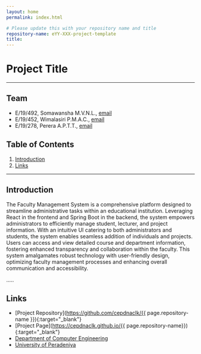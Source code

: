 ```yaml
---
layout: home
permalink: index.html

# Please update this with your repository name and title
repository-name: eYY-XXX-project-template
title:
---
```


[comment]: # "This is the standard layout for the project, but you can clean this and use your own template"

# Project Title

---

<!-- 
This is a sample image, to show how to add images to your page. To learn more options, please refer [this](https://projects.ce.pdn.ac.lk/docs/faq/how-to-add-an-image/)

![Sample Image](./images/sample.png)
 -->

## Team
-  E/19/492, Somawansha M.V.N.L., [email](mailto:e19492@eng.pdn.ac.lk)
-  E/19/452, Wimalasiri P.M.A.C., [email](mailto:e19452@eng.ac.lk)
-  E/19/278, Perera A.P.T.T., [email](mailto:e19452@eng.ac.lk)

## Table of Contents
1. [Introduction](#introduction)
2. [Links](#links)

---

## Introduction

The Faculty Management System is a comprehensive platform designed to streamline administrative tasks within an educational institution. Leveraging React in the frontend and Spring Boot in the backend, the system empowers administrators to efficiently manage student, lecturer, and project information. With an intuitive UI catering to both administrators and students, the system enables seamless addition of individuals and projects. Users can access and view detailed course and department information, fostering enhanced transparency and collaboration within the faculty. This system amalgamates robust technology with user-friendly design, optimizing faculty management processes and enhancing overall communication and accessibility.

.....

## Links

- [Project Repository](https://github.com/cepdnaclk/{{ page.repository-name }}){:target="_blank"}
- [Project Page](https://cepdnaclk.github.io/{{ page.repository-name}}){:target="_blank"}
- [Department of Computer Engineering](http://www.ce.pdn.ac.lk/)
- [University of Peradeniya](https://eng.pdn.ac.lk/)


[//]: # (Please refer this to learn more about Markdown syntax)
[//]: # (https://github.com/adam-p/markdown-here/wiki/Markdown-Cheatsheet)
